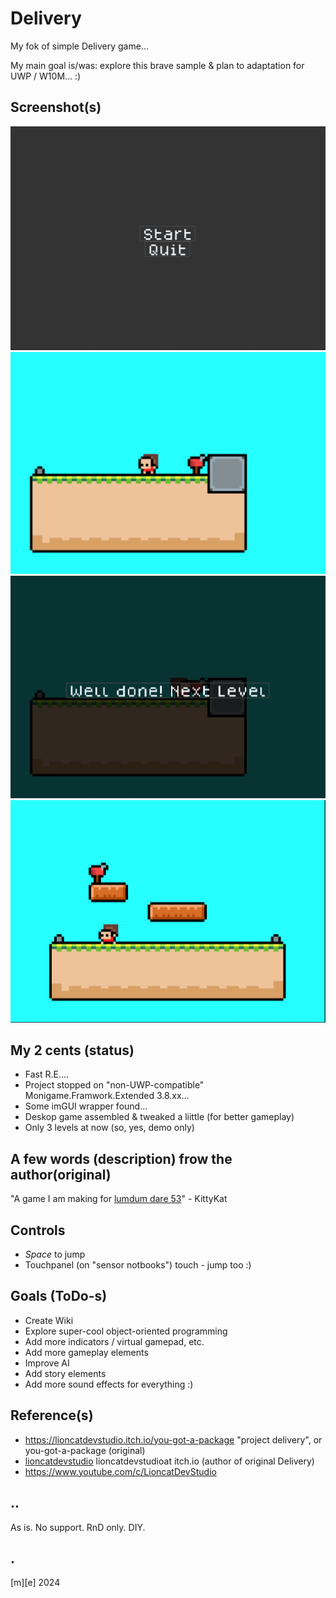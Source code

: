 # Delivery
My fok of simple Delivery game...

My main goal is/was: explore this brave sample & plan to adaptation for UWP / W10M... :) 

## Screenshot(s)

![](Images/shot01.png)
![](Images/shot02.png)
![](Images/shot03.png)
![](Images/shot04.png)


## My 2 cents (status)
- Fast R.E.... 
- Project stopped on "non-UWP-compatible" Monigame.Framwork.Extended 3.8.xx...
- Some imGUI wrapper found...
- Deskop game assembled & tweaked a liittle (for better gameplay)
- Only 3 levels at now (so, yes, demo only)

## A few words (description) frow the author(original)
 "A game I am making for [lumdum dare 53](https://itch.io/games/tag-ludum-dare-53)" - KittyKat

## Controls
- *Space* to jump
- Touchpanel (on "sensor notbooks") touch - jump too :)

## Goals (ToDo-s)
- Create Wiki
- Explore super-cool object-oriented programming
- Add more indicators / virtual gamepad, etc.
- Add more gameplay elements
- Improve AI
- Add story elements
- Add more sound effects for everything :)

## Reference(s)
- https://lioncatdevstudio.itch.io/you-got-a-package "project delivery", or you-got-a-package (original)
- [lioncatdevstudio](https://lioncatdevstudio.itch.io) lioncatdevstudioat itch.io (author of original Delivery)
- https://www.youtube.com/c/LioncatDevStudio


## ..
As is. No support. RnD only. DIY.

## .
[m][e] 2024


